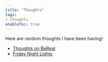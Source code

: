 ```yaml
---
title: "Thoughts" 
tags:
- thoughts
enableToc: true
---
```


Here are random thoughts I have been having!
- [Thoughts on BeReal](notes/BeReal.md)
- [Friday Night Lights](notes/fnl.md)